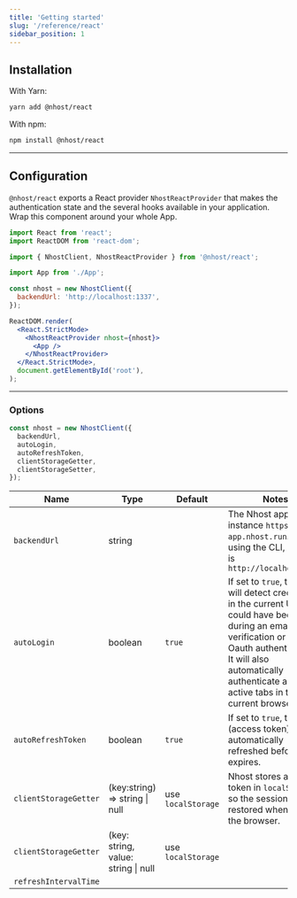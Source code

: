 ```yaml
---
title: 'Getting started'
slug: '/reference/react'
sidebar_position: 1
---
```


## Installation

With Yarn:

```bash
yarn add @nhost/react
```

With npm:

```bash
npm install @nhost/react
```

---

## Configuration

`@nhost/react` exports a React provider `NhostReactProvider` that makes the authentication state and the several hooks available in your application. Wrap this component around your whole App.

```jsx
import React from 'react';
import ReactDOM from 'react-dom';

import { NhostClient, NhostReactProvider } from '@nhost/react';

import App from './App';

const nhost = new NhostClient({
  backendUrl: 'http://localhost:1337',
});

ReactDOM.render(
  <React.StrictMode>
    <NhostReactProvider nhost={nhost}>
      <App />
    </NhostReactProvider>
  </React.StrictMode>,
  document.getElementById('root'),
);
```

---

### Options

```js
const nhost = new NhostClient({
  backendUrl,
  autoLogin,
  autoRefreshToken,
  clientStorageGetter,
  clientStorageSetter,
});
```

| Name                  | Type                                | Default            | Notes                                                                                                                                                                                                                                          |
| --------------------- | ----------------------------------- | ------------------ | ---------------------------------------------------------------------------------------------------------------------------------------------------------------------------------------------------------------------------------------------- |
| `backendUrl`          | string                              |                    | The Nhost app url, for instance `https://my-app.nhost.run`. When using the CLI, its value is `http://localhost:1337`                                                                                                                           |
| `autoLogin`           | boolean                             | `true`             | If set to `true`, the client will detect credentials in the current URL that could have been sent during an email verification or an Oauth authentication. It will also automatically authenticate all the active tabs in the current browser. |
| `autoRefreshToken`    | boolean                             | `true`             | If set to `true`, the JWT (access token) will be automatically refreshed before it expires.                                                                                                                                                    |
| `clientStorageGetter` | (key:string) => string \| null      | use `localStorage` | Nhost stores a refresh token in `localStorage` so the session can be restored when starting the browser.                                                                                                                                       |
| `clientStorageGetter` | (key: string, value: string \| null | use `localStorage` |                                                                                                                                                                                                                                                |
| `refreshIntervalTime` |                                     |                    |
